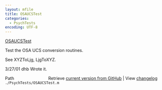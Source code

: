 ```yaml
---
layout: mfile
title: OSAUCSTest
categories:
  - PsychTests
encoding: UTF-8
---
```


[OSAUCSTest](/docs/OSAUCSTest)

Test the OSA UCS conversion routines.

See XYZToLjg, LjgToXYZ.

3/27/01  dhb  Wrote it.


<div class="code_header" style="text-align:right;">
  <span style="float:left;">Path&nbsp;&nbsp;</span> <span class="counter">Retrieve <a href=
  "https://raw.github.com/Psychtoolbox-3/Psychtoolbox-3/beta/./PsychTests/OSAUCSTest.m">current version from GitHub</a> | View <a href=
  "https://github.com/Psychtoolbox-3/Psychtoolbox-3/commits/beta/./PsychTests/OSAUCSTest.m">changelog</a></span>
</div>
<div class="code">
  <code>./PsychTests/OSAUCSTest.m</code>
</div>
